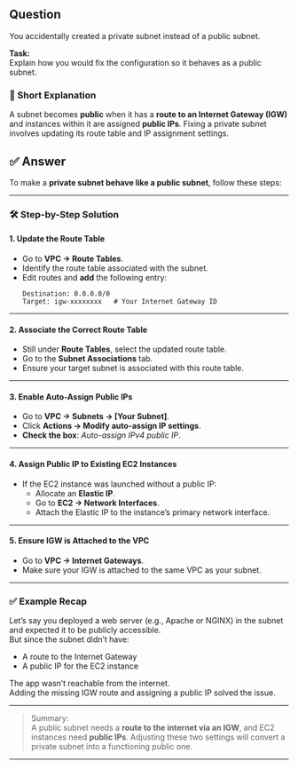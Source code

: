 ## Question  
You accidentally created a private subnet instead of a public subnet.  

**Task:**  
Explain how you would fix the configuration so it behaves as a public subnet.

### 📝 Short Explanation  
A subnet becomes **public** when it has a **route to an Internet Gateway (IGW)** and instances within it are assigned **public IPs**. Fixing a private subnet involves updating its route table and IP assignment settings.

## ✅ Answer  

To make a **private subnet behave like a public subnet**, follow these steps:

---

### 🛠️ Step-by-Step Solution

#### 1. **Update the Route Table**
- Go to **VPC → Route Tables**.
- Identify the route table associated with the subnet.
- Edit routes and **add** the following entry:
  ```text
  Destination: 0.0.0.0/0
  Target: igw-xxxxxxxx   # Your Internet Gateway ID
  ```

---

#### 2. **Associate the Correct Route Table**
- Still under **Route Tables**, select the updated route table.
- Go to the **Subnet Associations** tab.
- Ensure your target subnet is associated with this route table.

---

#### 3. **Enable Auto-Assign Public IPs**
- Go to **VPC → Subnets → [Your Subnet]**.
- Click **Actions → Modify auto-assign IP settings**.
- **Check the box**: _Auto-assign IPv4 public IP_.

---

#### 4. **Assign Public IP to Existing EC2 Instances**
- If the EC2 instance was launched without a public IP:
  - Allocate an **Elastic IP**.
  - Go to **EC2 → Network Interfaces**.
  - Attach the Elastic IP to the instance’s primary network interface.

---

#### 5. **Ensure IGW is Attached to the VPC**
- Go to **VPC → Internet Gateways**.
- Make sure your IGW is attached to the same VPC as your subnet.

---

### ✅ Example Recap

Let’s say you deployed a web server (e.g., Apache or NGINX) in the subnet and expected it to be publicly accessible.  
But since the subnet didn’t have:
- A route to the Internet Gateway  
- A public IP for the EC2 instance  

The app wasn’t reachable from the internet.  
Adding the missing IGW route and assigning a public IP solved the issue.

---

> Summary:  
> A public subnet needs a **route to the internet via an IGW**, and EC2 instances need **public IPs**. Adjusting these two settings will convert a private subnet into a functioning public one.

---
